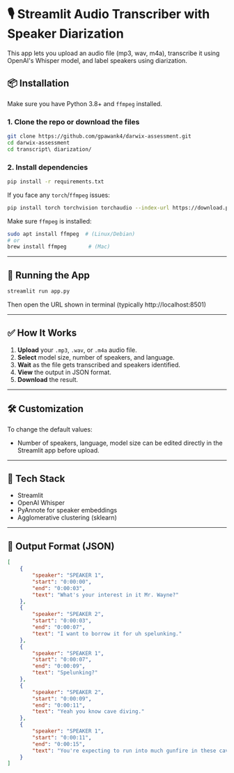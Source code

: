 # 🎙️ Streamlit Audio Transcriber with Speaker Diarization

This app lets you upload an audio file (mp3, wav, m4a), transcribe it using OpenAI's Whisper model, and label speakers using diarization.

## 📦 Installation

Make sure you have Python 3.8+ and `ffmpeg` installed.

### 1. Clone the repo or download the files
```bash
git clone https://github.com/gpawank4/darwix-assessment.git
cd darwix-assessment
cd transcript\ diarization/
```

### 2. Install dependencies
```bash
pip install -r requirements.txt
```

If you face any `torch`/`ffmpeg` issues:
```bash
pip install torch torchvision torchaudio --index-url https://download.pytorch.org/whl/cu118
```

Make sure `ffmpeg` is installed:
```bash
sudo apt install ffmpeg  # (Linux/Debian)
# or
brew install ffmpeg       # (Mac)
```

---

## 🚀 Running the App
```bash
streamlit run app.py
```

Then open the URL shown in terminal (typically http://localhost:8501)

---

## ✅ How It Works

1. **Upload** your `.mp3`, `.wav`, or `.m4a` audio file.
2. **Select** model size, number of speakers, and language.
3. **Wait** as the file gets transcribed and speakers identified.
4. **View** the output in JSON format.
5. **Download** the result.

---

## 🛠️ Customization

To change the default values:
- Number of speakers, language, model size can be edited directly in the Streamlit app before upload.

---

## 🧠 Tech Stack
- Streamlit
- OpenAI Whisper
- PyAnnote for speaker embeddings
- Agglomerative clustering (sklearn)

---

## 📄 Output Format (JSON)
```json
[
    {
        "speaker": "SPEAKER 1",
        "start": "0:00:00",
        "end": "0:00:03",
        "text": "What's your interest in it Mr. Wayne?"
    },
    {
        "speaker": "SPEAKER 2",
        "start": "0:00:03",
        "end": "0:00:07",
        "text": "I want to borrow it for uh spelunking."
    },
    {
        "speaker": "SPEAKER 1",
        "start": "0:00:07",
        "end": "0:00:09",
        "text": "Spelunking?"
    },
    {
        "speaker": "SPEAKER 2",
        "start": "0:00:09",
        "end": "0:00:11",
        "text": "Yeah you know cave diving."
    },
    {
        "speaker": "SPEAKER 1",
        "start": "0:00:11",
        "end": "0:00:15",
        "text": "You're expecting to run into much gunfire in these caves."
    }
]
```
